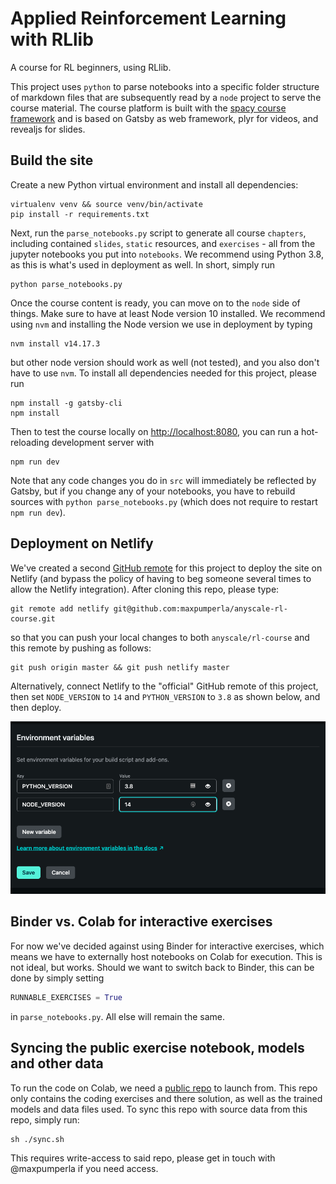 # Applied Reinforcement Learning with RLlib

A course for RL beginners, using RLlib.

This project uses `python` to parse notebooks into a specific folder structure of markdown
files that are subsequently read by a `node` project to serve the course material.
The course platform is built with the [spacy course framework](https://github.com/explosion/spacy-course)
and is based on Gatsby as web framework, plyr for videos, and revealjs for slides. 

## Build the site

Create a new Python virtual environment and install all dependencies:

```shell
virtualenv venv && source venv/bin/activate
pip install -r requirements.txt
```

Next, run the `parse_notebooks.py` script to generate all course `chapters`, including
contained `slides`, `static` resources, and `exercises` - all from the jupyter notebooks
you put into `notebooks`.
We recommend using Python 3.8, as this is what's used in deployment as well.
In short, simply run

```shell
python parse_notebooks.py
```

Once the course content is ready, you can move on to the `node` side of things.
Make sure to have at least Node version 10 installed.
We recommend using `nvm` and installing the Node version we use in deployment by typing

```shell
nvm install v14.17.3
```

but other node version should work as well (not tested), and you also don't have to use `nvm`.
To install all dependencies needed for this project, please run

```shell
npm install -g gatsby-cli
npm install
```

Then to test the course locally on [http://localhost:8080](http://localhost:8080), you
can run a hot-reloading development server with

```shell
npm run dev
```

Note that any code changes you do in `src` will immediately be reflected by Gatsby, but
if you change any of your notebooks, you have to rebuild sources with `python parse_notebooks.py`
(which does not require to restart `npm run dev`).

## Deployment on Netlify

We've created a second [GitHub remote](https://github.com/maxpumperla/anyscale-rl-course) 
for this project to deploy the site on Netlify
(and bypass the policy of having to beg someone several times to allow the Netlify integration).
After cloning this repo, please type:

```shell
git remote add netlify git@github.com:maxpumperla/anyscale-rl-course.git
```

so that you can push your local changes to both `anyscale/rl-course` and this remote by pushing as follows:

```shell
git push origin master && git push netlify master
```

Alternatively, connect Netlify to the "official" GitHub remote of this project,
then set `NODE_VERSION` to `14` and `PYTHON_VERSION` to `3.8` as shown below,
and then deploy.

![netlify](static/netlify.png)

## Binder vs. Colab for interactive exercises

For now we've decided against using Binder for interactive exercises, which means
we have to externally host notebooks on Colab for execution. This is not ideal, but
works. Should we want to switch back to Binder, this can be done by simply setting

```python
RUNNABLE_EXERCISES = True
```

in `parse_notebooks.py`. All else will remain the same.

## Syncing the public exercise notebook, models and other data

To run the code on Colab, we need a [public repo](https://github.com/maxpumperla/rl-course-exercises) to launch from.
This repo only contains the coding exercises and there solution, as well as the trained models and data files used.
To sync this repo with source data from this repo, simply run:

```shell
sh ./sync.sh
```

This requires write-access to said repo, please get in touch with @maxpumperla if you need access.
